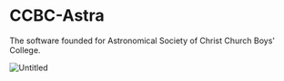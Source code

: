 # CCBC-Astra
The software founded for Astronomical Society of Christ Church Boys' College.

![Untitled](https://user-images.githubusercontent.com/95101859/184534674-06661cf6-6eb2-4d64-95de-b50b442c8461.png)
